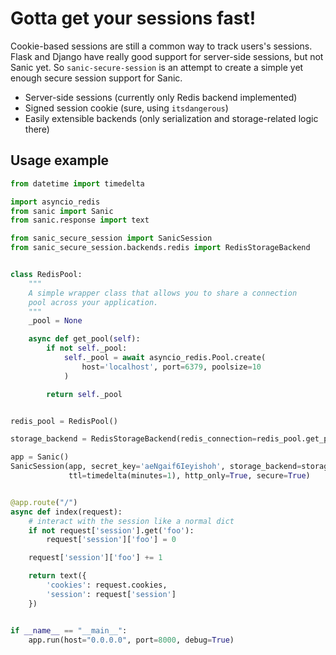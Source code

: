 Gotta get your sessions fast!
=============================

Cookie-based sessions are still a common way to track users's sessions. 
Flask and Django have really good support for server-side sessions, but not Sanic yet.
So `sanic-secure-session` is an attempt to create a simple yet enough secure session support for Sanic.

 * Server-side sessions (currently only Redis backend implemented)
 * Signed session cookie (sure, using `itsdangerous`)
 * Easily extensible backends (only serialization and storage-related logic there)

## Usage example


```python
from datetime import timedelta

import asyncio_redis
from sanic import Sanic
from sanic.response import text

from sanic_secure_session import SanicSession
from sanic_secure_session.backends.redis import RedisStorageBackend


class RedisPool:
    """
    A simple wrapper class that allows you to share a connection
    pool across your application.
    """
    _pool = None

    async def get_pool(self):
        if not self._pool:
            self._pool = await asyncio_redis.Pool.create(
                host='localhost', port=6379, poolsize=10
            )

        return self._pool


redis_pool = RedisPool()

storage_backend = RedisStorageBackend(redis_connection=redis_pool.get_pool)

app = Sanic()
SanicSession(app, secret_key='aeNgaif6Ieyishoh', storage_backend=storage_backend,
             ttl=timedelta(minutes=1), http_only=True, secure=True)


@app.route("/")
async def index(request):
    # interact with the session like a normal dict
    if not request['session'].get('foo'):
        request['session']['foo'] = 0

    request['session']['foo'] += 1

    return text({
        'cookies': request.cookies,
        'session': request['session']
    })


if __name__ == "__main__":
    app.run(host="0.0.0.0", port=8000, debug=True)

```

